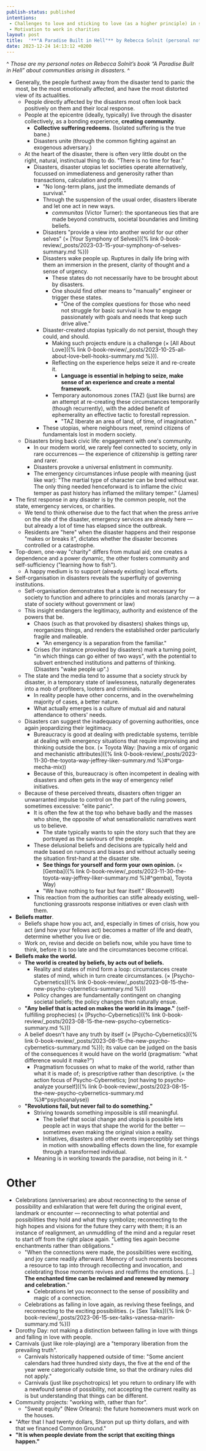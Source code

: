```yaml
---
publish-status: published
intentions:
 - Challenges to love and sticking to love (as a higher principle) in spite of adversity.
 - Motivation to work in charities
layout: post
title:  '**"A Paradise Built in Hell"** by Rebecca Solnit (personal notes)'
date: 2023-12-24 14:13:12 +0200
---
```

^
_Those are my personal notes on Rebecca Solnit’s book “A Paradise Built in Hell” about communities arising in disasters._
^
* Generally, the people furthest away from the disaster tend to panic the most, be the most emotionally affected, and have the most distorted view of its actualities.
	* People directly affected by the disasters most often look back positively on them and their local response.
	* People at the epicentre (ideally, typically) live through the disaster collectively, as a bonding experience, **creating community**.
		* **Collective suffering redeems.** (Isolated suffering is the true bane.)
		* <a name="^disasters-unite"></a>Disasters unite (through the common fighting against an exogenous adversary.)
	* At the heart of the disaster, there is often very little doubt on the right, natural, instinctual thing to do. "There is no time for fear."
		* Disasters, disaster utopias let societies operate alternatively, focussed on immediateness and generosity rather than transactions, calculation and profit.
			* "No long-term plans, just the immediate demands of survival."
			* Through the suspension of the usual order, disasters liberate and let one act in new ways.
				* *communitas* (Victor Turner): the spontaneous ties that are made beyond constructs, societal boundaries and limiting beliefs.
			* Disasters "provide a view into another world for our other selves" (× [Your Symphony of Selves]({% link 0-book-review/_posts/2023-03-15-your-symphony-of-selves-summary.md %}))
			* Disasters wake people up. Ruptures in daily life bring with them an immersion in the present, clarity of thought and a sense of urgency.
				* These states do not necessarily have to be brought about by disasters.
				* One should find other means to "manually" engineer or trigger these states.
					* "One of the complex questions for those who need not struggle for basic survival is how to engage passionately with goals and needs that keep such drive alive."
			* Disaster-created utopias typically do not persist, though they could, and should.
				* Making such projects endure is a challenge (× [All About Love]({% link 0-book-review/_posts/2023-10-25-all-about-love-bell-hooks-summary.md %})).
				* Reflecting on the experience helps seize it and re-create it.
					* **Language is essential in helping to seize, make sense of an experience and create a mental framework.**
				* Temporary autonomous zones (TAZ) (just like burns) are an attempt at re-creating these circumstances temporarily (though recurrently), with the added benefit of ephemerality an effective tactic to forestall repression.
					* "TAZ liberate an area of land, of time, of imagination."
			* These utopias, where neighbours meet, remind citizens of fundamentals lost in modern society.
	* Disasters bring back civic life: engagement with one's community.
		* In our modern world, we rarely feel connected to society, only in rare occurrences — the experience of citizenship is getting rarer and rarer.
		* Disasters provoke a universal enlistment in community.
		* The emergency circumstances infuse people with meaning (just like war): "The martial type of character can be bred without war. The only thing needed henceforward is to inflame the civic temper as past history has inflamed the military temper." (James)
* The first response in any disaster is by the common people, not the state, emergency services, or charities.
	* We tend to think otherwise due to the fact that when the press arrive on the site of the disaster, emergency services are already here — but already a lot of time has elapsed since the outbreak.
	* Residents are "here" when the disaster happens and their response "makes or breaks it", dictates whether the disaster becomes controlled or a catastrophe.
* <a name="^charity-vs-mutual-aid"></a>Top-down, one-way "charity" differs from mutual aid; one creates a dependence and a power dynamic, the other fosters community and self-sufficiency ("learning how to fish").
	* A happy medium is to support (already existing) local efforts.
* Self-organisation in disasters reveals the superfluity of governing institutions.
	* Self-organisation demonstrates that a state is not necessary for society to function and adhere to principles and morals (anarchy — a state of society without government or law)
	* This insight endangers the legitimacy, authority and existence of the powers that be.
		* Chaos (such as that provoked by disasters) shakes things up, reorganizes things, and renders the established order particularly fragile and malleable.
			* "An emergency is a separation from the familiar."
		* Crises (for instance provoked by disasters) mark a turning point, "in which things can go either of two ways", with the potential to subvert entrenched institutions and patterns of thinking. (Disasters "wake people up".)
	* The state and the media tend to assume that a society struck by disaster, in a temporary state of lawlessness, naturally degenerates into a mob of profiteers, looters and criminals.
		* In reality people have other concerns, and in the overwhelming majority of cases, a better nature.
		* What actually emerges is a culture of mutual aid and natural attendance to others' needs.
	* Disasters can suggest the inadequacy of governing authorities, once again jeopardizing their legitimacy.
		* Bureaucracy is good at dealing with predictable systems, terrible at dealing with emergency situations that require improvising and thinking outside the box.  (× Toyota Way: [having a mix of organic and mechanistic attributes]({% link 0-book-review/_posts/2023-11-30-the-toyota-way-jeffrey-liker-summary.md %}#^orga-mecha-mix))
		* Because of this, bureaucracy is often incompetent in dealing with disasters and often gets in the way of emergency relief initiatives.
	* Because of these perceived threats, disasters often trigger an unwarranted impulse to control on the part of the ruling powers, sometimes excessive: "elite panic".
		* It is often the few at the top who behave badly and the masses who shine, the opposite of what sensationalistic narratives want us to believe.
			* The state typically wants to spin the story such that they are portrayed as the saviours of the people.
		* These delusional beliefs and decisions are typically held and made based on rumours and biases and without actually seeing the situation first-hand at the disaster site.
			* **See things for yourself and form your own opinion.** (× [Gemba]({% link 0-book-review/_posts/2023-11-30-the-toyota-way-jeffrey-liker-summary.md %}#^gemba), Toyota Way)
			* "We have nothing to fear but fear itself." (Roosevelt)
		* This reaction from the authorities can stifle already existing, well-functioning grassroots response initiatives or even clash with them.
* **Beliefs matter**.
	* Beliefs shape how you act, and, especially in times of crisis, how you act (and how your fellows act) becomes a matter of life and death, determine whether you live or die.
	* Work on, revise and decide on beliefs now, while you have time to think, before it is too late and the circumstances become critical.
* **Beliefs make the world.**
	* **The world is created by beliefs, by acts out of beliefs.**
		* Reality and states of mind form a loop: circumstances create states of mind, which in turn create circumstances. (× [Psycho-Cybernetics]({% link 0-book-review/_posts/2023-08-15-the-new-psycho-cybernetics-summary.md %}))
		* Policy changes are fundamentally contingent on changing societal beliefs; the policy changes then naturally ensue.
	* **"Any belief that is acted on makes the world in its image."** (self-fulfilling prophecies) (× [Psycho-Cybernetics]({% link 0-book-review/_posts/2023-08-15-the-new-psycho-cybernetics-summary.md %}))
	* A belief doesn't have any truth by itself (× [Psycho-Cybernetics]({% link 0-book-review/_posts/2023-08-15-the-new-psycho-cybernetics-summary.md %})); its value can be judged on the basis of the consequences it would have on the world (pragmatism: "what difference would it make?")
		* Pragmatism focusses on what to make of the world, rather than what it is made of; is prescriptive rather than descriptive. (× the action focus of Psycho-Cybernetics; [not having to psycho-analyze yourself]({% link 0-book-review/_posts/2023-08-15-the-new-psycho-cybernetics-summary.md %}#^psychoanalyse))
	* **"Revolutions fail, but never fail to do something."**
		 * Striving towards something impossible is still meaningful.
			* The belief that social change and utopia is possible lets people act in ways that shape the world for the better — sometimes even making the original vision a reality.
			* Initiatives, disasters and other events imperceptibly set things in motion with snowballing effects down the line, for example through a transformed individual.
		 * Meaning is in working towards the paradise, not being in it.
^
# Other
* <a name="^celebration"></a>Celebrations (anniversaries) are about reconnecting to the sense of possibility and exhilaration that were felt during the original event, landmark or encounter — reconnecting to what potential and possibilities they hold and what they symbolize; reconnecting to the high hopes and visions for the future they carry with them; it is an instance of realignment, an unmuddling of the mind and a regular reset to start off from the right place again. "Letting ties again become enchantments rather than obligations."
	* "When the connections were made, the possibilities were exciting, and joy came readily afterward. Memory of such moments becomes a resource to tap into through recollecting and invocation, and celebrating those moments revives and reaffirms the emotions. [...] **The enchanted time can be reclaimed and renewed by memory and celebration.**"
		 * Celebrations let you reconnect to the sense of possibility and magic of a connection.
	* Celebrations as falling in love again, as reviving these feelings, and reconnecting to the exciting possibilities. (× [Sex Talks]({% link 0-book-review/_posts/2023-06-15-sex-talks-vanessa-marin-summary.md %}))
* Dorothy Day: not making a distinction between falling in love with things and falling in love with people.
* Carnivals (just like role-playing) are a "temporary liberation from the prevailing truth".
	* Carnivals historically happened outside of time: "Some ancient calendars had three hundred sixty days, the five at the end of the year were categorically outside time, so that the ordinary rules did not apply."
	* Carnivals (just like psychotropics) let you return to ordinary life with a newfound sense of possibility, not accepting the current reality as is but understanding that things can be different.
* Community projects: "working with, rather than for".
	* "Sweat equity" (New Orleans): the future homeowners must work on the houses.
* "After that I had twenty dollars, Sharon put up thirty dollars, and with that we financed Common Ground."
* **"It is when people deviate from the script that exciting things happen."**